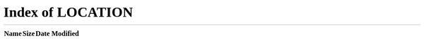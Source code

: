 ```yaml
---
title: Community
---
```

<!-- markdownlint-disable -->
<meta http-equiv="Refresh" content="0; url=/">
<!-- markdownlint-enable -->